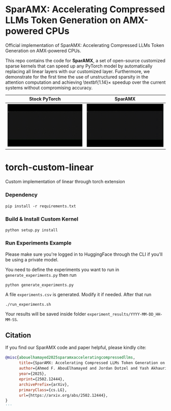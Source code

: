 # SparAMX: Accelerating Compressed LLMs Token Generation on AMX-powered CPUs

Official implementation of SparAMX: Accelerating Compressed LLMs Token Generation on AMX-powered CPUs.

This repo contains the code for **SparAMX**, a set of open-source customized sparse kernels that can speed up any PyTorch model by automatically replacing all linear layers with our customized layer. Furthermore, we demonstrate for the first time the use of unstructured sparsity in the attention computation and achieving \textbf{1.14}$\times$ speedup over the current systems without compromising accuracy.

| Stock PyTorch | SparAMX |
|:-----------:|:-----------:|
| <img src="Videos/stock.gif" alt="Stock" width="100%"> | <img src="Videos/sparamx.gif" alt="TLD" width="100%"> |

# torch-custom-linear
Custom implementation of linear through torch extension

### Dependency
```pip install -r requirements.txt```

### Build & Install Custom Kernel
```
python setup.py install
```

### Run Experiments Example

Please make sure you're logged in to HuggingFace through the CLI if you'll be using a private model.

You need to define the experiments you want to run in `generate_experiments.py` then run 
```
python generate_experiments.py
```

A file `experiments.csv` is generated. Modify it if needed. After that run
```
./run_experiments.sh
```

Your results will be saved inside folder `experiment_results/YYYY-MM-DD_HH-MM-SS`.

## Citation
If you find our SparAMX code and paper helpful, please kindly cite:
```bibtex
@misc{abouelhamayed2025sparamxacceleratingcompressedllms,
      title={SparAMX: Accelerating Compressed LLMs Token Generation on AMX-powered CPUs}, 
      author={Ahmed F. AbouElhamayed and Jordan Dotzel and Yash Akhauri and Chi-Chih Chang and Sameh Gobriel and J. Pablo Muñoz and Vui Seng Chua and Nilesh Jain and Mohamed S. Abdelfattah},
      year={2025},
      eprint={2502.12444},
      archivePrefix={arXiv},
      primaryClass={cs.LG},
      url={https://arxiv.org/abs/2502.12444}, 
}
'''

